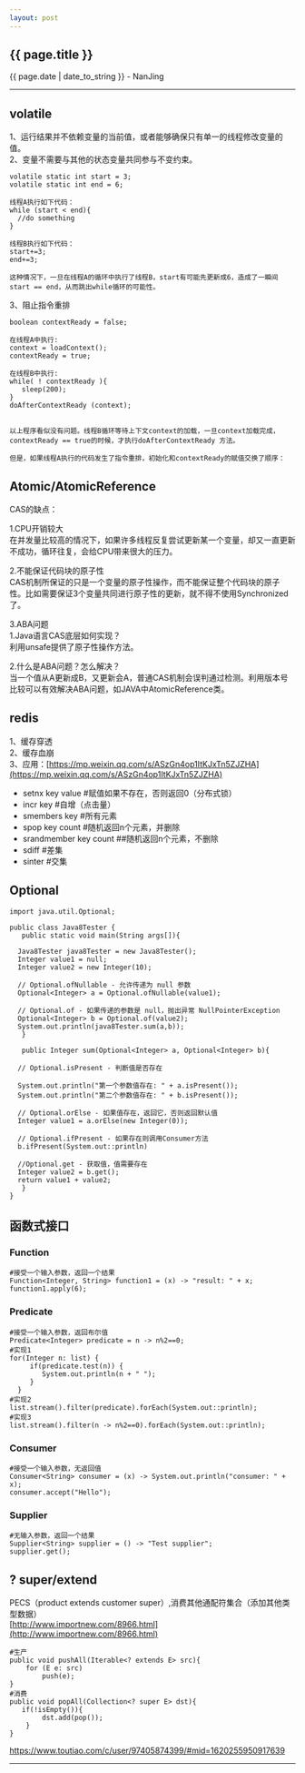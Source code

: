 ```yaml
---
layout: post
---
```


<h2>{{ page.title }}</h2>
<p class='meta'>{{ page.date | date_to_string }} - NanJing</p>

---


## volatile ##
1、运行结果并不依赖变量的当前值，或者能够确保只有单一的线程修改变量的值。  
2、变量不需要与其他的状态变量共同参与不变约束。  
    
    volatile static int start = 3;
    volatile static int end = 6;
    
    线程A执行如下代码：
    while (start < end){
      //do something
    }
    
    线程B执行如下代码：
    start+=3;
    end+=3;
    
    这种情况下，一旦在线程A的循环中执行了线程B，start有可能先更新成6，造成了一瞬间 start == end，从而跳出while循环的可能性。
3、阻止指令重排

    boolean contextReady = false;
    
    在线程A中执行:
    context = loadContext();
    contextReady = true;
     
    在线程B中执行:
    while( ! contextReady ){ 
       sleep(200);
    }
    doAfterContextReady (context);
    
    
    以上程序看似没有问题。线程B循环等待上下文context的加载，一旦context加载完成，contextReady == true的时候，才执行doAfterContextReady 方法。
    
    但是，如果线程A执行的代码发生了指令重排，初始化和contextReady的赋值交换了顺序：


## Atomic/AtomicReference ##
CAS的缺点：

1.CPU开销较大  
在并发量比较高的情况下，如果许多线程反复尝试更新某一个变量，却又一直更新不成功，循环往复，会给CPU带来很大的压力。

2.不能保证代码块的原子性  
CAS机制所保证的只是一个变量的原子性操作，而不能保证整个代码块的原子性。比如需要保证3个变量共同进行原子性的更新，就不得不使用Synchronized了。

3.ABA问题  
1.Java语言CAS底层如何实现？  
利用unsafe提供了原子性操作方法。

2.什么是ABA问题？怎么解决？  
当一个值从A更新成B，又更新会A，普通CAS机制会误判通过检测。利用版本号比较可以有效解决ABA问题，如JAVA中AtomicReference类。

## redis ##
1、缓存穿透  
2、缓存血崩  
3、应用：[https://mp.weixin.qq.com/s/ASzGn4op1ItKJxTn5ZJZHA](https://mp.weixin.qq.com/s/ASzGn4op1ItKJxTn5ZJZHA)  
- setnx key value	#赋值如果不存在，否则返回0（分布式锁）
- incr key	#自增（点击量）
- smembers key	#所有元素
- spop key count	#随机返回n个元素，并删除
- srandmember key count	##随机返回n个元素，不删除
- sdiff #差集
- sinter #交集

## Optional ##
    import java.util.Optional;
     
    public class Java8Tester {
       public static void main(String args[]){
       
      Java8Tester java8Tester = new Java8Tester();
      Integer value1 = null;
      Integer value2 = new Integer(10);
    
      // Optional.ofNullable - 允许传递为 null 参数
      Optional<Integer> a = Optional.ofNullable(value1);
    
      // Optional.of - 如果传递的参数是 null，抛出异常 NullPointerException
      Optional<Integer> b = Optional.of(value2);
      System.out.println(java8Tester.sum(a,b));
       }
    
       public Integer sum(Optional<Integer> a, Optional<Integer> b){
    
      // Optional.isPresent - 判断值是否存在
    
      System.out.println("第一个参数值存在: " + a.isPresent());
      System.out.println("第二个参数值存在: " + b.isPresent());
    
      // Optional.orElse - 如果值存在，返回它，否则返回默认值
      Integer value1 = a.orElse(new Integer(0));

	  // Optional.ifPresent - 如果存在则调用Consumer方法
	  b.ifPresent(System.out::println)
    
      //Optional.get - 获取值，值需要存在
      Integer value2 = b.get();
      return value1 + value2;
       }
    }

## 函数式接口 ##
### Function ###
	#接受一个输入参数，返回一个结果
	Function<Integer, String> function1 = (x) -> "result: " + x;
	function1.apply(6);

### Predicate ###
	#接受一个输入参数，返回布尔值
	Predicate<Integer> predicate = n -> n%2==0;
	#实现1
	for(Integer n: list) {
         if(predicate.test(n)) {
            System.out.println(n + " ");
         }
      }	
	#实现2
    list.stream().filter(predicate).forEach(System.out::println);
	#实现3
	list.stream().filter(n -> n%2==0).forEach(System.out::println);

### Consumer ###
    #接受一个输入参数，无返回值
	Consumer<String> consumer = (x) -> System.out.println("consumer: " + x);
	consumer.accept("Hello");

### Supplier ###
	#无输入参数，返回一个结果
	Supplier<String> supplier = () -> "Test supplier";
	supplier.get();

## ? super/extend ##
PECS（product extends customer super）,消费其他通配符集合（添加其他类型数据）  
[http://www.importnew.com/8966.html](http://www.importnew.com/8966.html)

	#生产
	public void pushAll(Iterable<? extends E> src){
    	for (E e: src)
    		push(e);
    }
    #消费
    public void popAll(Collection<? super E> dst){
       if(!isEmpty()){
    		dst.add(pop());
   		}
   	}

https://www.toutiao.com/c/user/97405874399/#mid=1620255950917639

---

